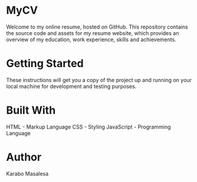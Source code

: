 # MyCV

Welcome to my online resume, hosted on GitHub. This repository contains the source code and assets for my resume website, which provides an overview of my education, work experience, skills and achievements.

# Getting Started

These instructions will get you a copy of the project up and running on your local machine for development and testing purposes.

# Built With

HTML - Markup Language
CSS - Styling
JavaScript - Programming Language

# Author
Karabo Masalesa




